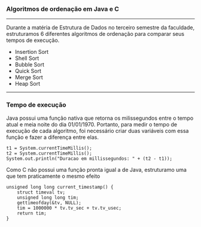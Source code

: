 
### Algoritmos de ordenação em Java e C

---

Durante a matéria de Estrutura de Dados no terceiro semestre da faculdade, estruturamos 6 diferentes algoritmos de ordenação para comparar seus tempos de execução.

- Insertion Sort
- Shell Sort
- Bubble Sort
- Quick Sort
- Merge Sort
- Heap Sort

---

### Tempo de execução

Java possui uma função nativa que retorna os milissegundos entre o tempo atual e meia noite do dia 01/01/1970. Portanto, para medir o tempo de execução de cada algoritmo, foi necessário criar duas variáveis com essa função e fazer a diferença entre elas.
```
t1 = System.currentTimeMillis();
t2 = System.currentTimeMillis();
System.out.println("Duracao em millissegundos: " + (t2 - t1));

```

Como C não possui uma função pronta igual a de Java, estruturamo uma que tem praticamente o mesmo efeito
```
unsigned long long current_timestamp() {
    struct timeval tv;
    unsigned long long tim;
    gettimeofday(&tv, NULL);
    tim = 1000000 * tv.tv_sec + tv.tv_usec;
    return tim;
}
```
